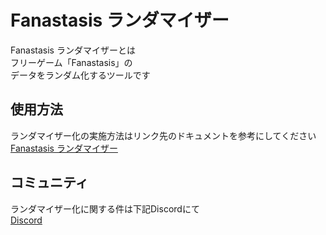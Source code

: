 # Fanastasis ランダマイザー
Fanastasis ランダマイザーとは\
フリーゲーム「Fanastasis」の\
データをランダム化するツールです

## 使用方法
ランダマイザー化の実施方法はリンク先のドキュメントを参考にしてください\
[Fanastasis ランダマイザー](https://docs.google.com/document/d/1p2ANVc2IW09VqCoqXUbjt_WnVxbY8vBpVuoPb0yf_d0/edit?usp=sharing)

## コミュニティ
ランダマイザー化に関する件は下記Discordにて\
[Discord](https://discord.gg/gt2fNWWPKN)
